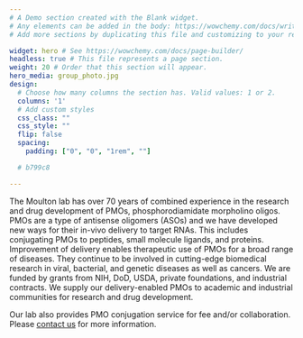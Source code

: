 ```yaml
---
# A Demo section created with the Blank widget.
# Any elements can be added in the body: https://wowchemy.com/docs/writing-markdown-latex/
# Add more sections by duplicating this file and customizing to your requirements.

widget: hero # See https://wowchemy.com/docs/page-builder/
headless: true # This file represents a page section.
weight: 20 # Order that this section will appear.
hero_media: group_photo.jpg
design:
  # Choose how many columns the section has. Valid values: 1 or 2.
  columns: '1'
  # Add custom styles
  css_class: ""
  css_style: ""
  flip: false
  spacing:
    padding: ["0", "0", "1rem", ""]

  # b799c8

---
```

The Moulton lab has over 70 years of combined experience in the research and drug development of PMOs, phosphorodiamidate morpholino oligos.
PMOs are a type of antisense oligomers (ASOs) and we have developed new ways for their in-vivo delivery to target RNAs.
This includes conjugating PMOs to peptides, small molecule ligands, and proteins.
Improvement of delivery enables therapeutic use of PMOs for a broad range of diseases.
They continue to be involved in cutting-edge biomedical research in viral, bacterial, and genetic diseases as well as cancers.
We are funded by grants from NIH, DoD, USDA, private foundations, and industrial contracts.
We supply our delivery-enabled PMOs to academic and industrial communities for research and drug development.

Our lab also provides PMO conjugation service for fee and/or collaboration.
Please [contact us](./contact) for more information.
